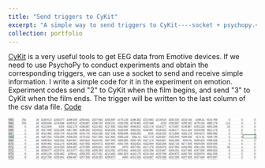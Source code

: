 ```yaml
---
title: "Send triggers to CyKit"
excerpt: "A simple way to send triggers to CyKit----socket + psychopy.<br/><img src='/images/socket-cykit-psy.png'>"
collection: portfolio
---
```


[CyKit](https://github.com/CymatiCorp/CyKit) is a very useful tools to get EEG data from Emotive devices. If we need to use PsychoPy to conduct experiments and obtain the corresponding triggers, we can use a socket to send and receive simple information. I write a simple code for it in the experiment on emotion. Experiment codes send "2" to CyKit when the film begins, and send "3" to CyKit when the film ends. The trigger will be written to the last column of the csv data file.
[Code](https://github.com/Sxinyue/CyKit)

![这是图片](/images/socket-cykit-psy.png)
